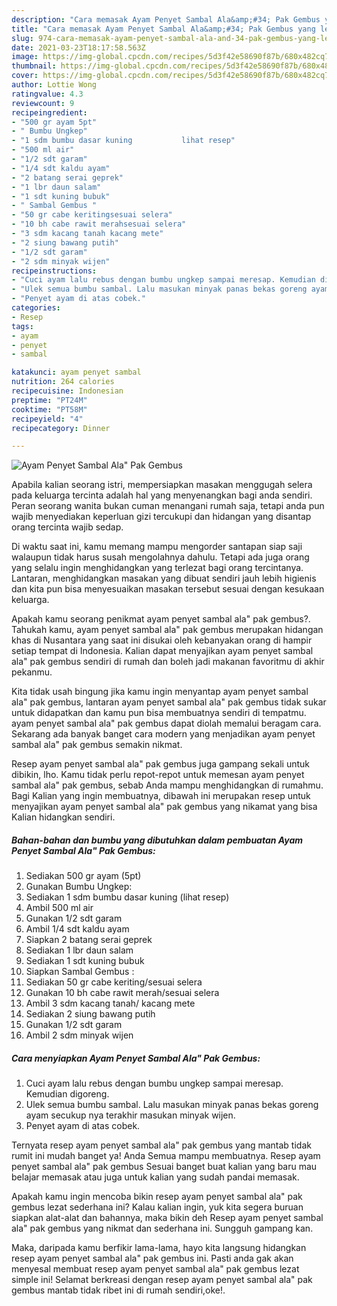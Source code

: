```yaml
---
description: "Cara memasak Ayam Penyet Sambal Ala&amp;#34; Pak Gembus yang lezat dan Mudah Dibuat"
title: "Cara memasak Ayam Penyet Sambal Ala&amp;#34; Pak Gembus yang lezat dan Mudah Dibuat"
slug: 974-cara-memasak-ayam-penyet-sambal-ala-and-34-pak-gembus-yang-lezat-dan-mudah-dibuat
date: 2021-03-23T18:17:58.563Z
image: https://img-global.cpcdn.com/recipes/5d3f42e58690f87b/680x482cq70/ayam-penyet-sambal-ala-pak-gembus-foto-resep-utama.jpg
thumbnail: https://img-global.cpcdn.com/recipes/5d3f42e58690f87b/680x482cq70/ayam-penyet-sambal-ala-pak-gembus-foto-resep-utama.jpg
cover: https://img-global.cpcdn.com/recipes/5d3f42e58690f87b/680x482cq70/ayam-penyet-sambal-ala-pak-gembus-foto-resep-utama.jpg
author: Lottie Wong
ratingvalue: 4.3
reviewcount: 9
recipeingredient:
- "500 gr ayam 5pt"
- " Bumbu Ungkep"
- "1 sdm bumbu dasar kuning           lihat resep"
- "500 ml air"
- "1/2 sdt garam"
- "1/4 sdt kaldu ayam"
- "2 batang serai geprek"
- "1 lbr daun salam"
- "1 sdt kuning bubuk"
- " Sambal Gembus "
- "50 gr cabe keritingsesuai selera"
- "10 bh cabe rawit merahsesuai selera"
- "3 sdm kacang tanah kacang mete"
- "2 siung bawang putih"
- "1/2 sdt garam"
- "2 sdm minyak wijen"
recipeinstructions:
- "Cuci ayam lalu rebus dengan bumbu ungkep sampai meresap. Kemudian digoreng."
- "Ulek semua bumbu sambal. Lalu masukan minyak panas bekas goreng ayam secukup nya terakhir masukan minyak wijen."
- "Penyet ayam di atas cobek."
categories:
- Resep
tags:
- ayam
- penyet
- sambal

katakunci: ayam penyet sambal 
nutrition: 264 calories
recipecuisine: Indonesian
preptime: "PT24M"
cooktime: "PT58M"
recipeyield: "4"
recipecategory: Dinner

---
```



![Ayam Penyet Sambal Ala&#34; Pak Gembus](https://img-global.cpcdn.com/recipes/5d3f42e58690f87b/680x482cq70/ayam-penyet-sambal-ala-pak-gembus-foto-resep-utama.jpg)

Apabila kalian seorang istri, mempersiapkan masakan menggugah selera pada keluarga tercinta adalah hal yang menyenangkan bagi anda sendiri. Peran seorang  wanita bukan cuman menangani rumah saja, tetapi anda pun wajib menyediakan keperluan gizi tercukupi dan hidangan yang disantap orang tercinta wajib sedap.

Di waktu  saat ini, kamu memang mampu mengorder santapan siap saji walaupun tidak harus susah mengolahnya dahulu. Tetapi ada juga orang yang selalu ingin menghidangkan yang terlezat bagi orang tercintanya. Lantaran, menghidangkan masakan yang dibuat sendiri jauh lebih higienis dan kita pun bisa menyesuaikan masakan tersebut sesuai dengan kesukaan keluarga. 



Apakah kamu seorang penikmat ayam penyet sambal ala&#34; pak gembus?. Tahukah kamu, ayam penyet sambal ala&#34; pak gembus merupakan hidangan khas di Nusantara yang saat ini disukai oleh kebanyakan orang di hampir setiap tempat di Indonesia. Kalian dapat menyajikan ayam penyet sambal ala&#34; pak gembus sendiri di rumah dan boleh jadi makanan favoritmu di akhir pekanmu.

Kita tidak usah bingung jika kamu ingin menyantap ayam penyet sambal ala&#34; pak gembus, lantaran ayam penyet sambal ala&#34; pak gembus tidak sukar untuk didapatkan dan kamu pun bisa membuatnya sendiri di tempatmu. ayam penyet sambal ala&#34; pak gembus dapat diolah memalui beragam cara. Sekarang ada banyak banget cara modern yang menjadikan ayam penyet sambal ala&#34; pak gembus semakin nikmat.

Resep ayam penyet sambal ala&#34; pak gembus juga gampang sekali untuk dibikin, lho. Kamu tidak perlu repot-repot untuk memesan ayam penyet sambal ala&#34; pak gembus, sebab Anda mampu menghidangkan di rumahmu. Bagi Kalian yang ingin membuatnya, dibawah ini merupakan resep untuk menyajikan ayam penyet sambal ala&#34; pak gembus yang nikamat yang bisa Kalian hidangkan sendiri.

<!--inarticleads1-->

##### Bahan-bahan dan bumbu yang dibutuhkan dalam pembuatan Ayam Penyet Sambal Ala&#34; Pak Gembus:

1. Sediakan 500 gr ayam (5pt)
1. Gunakan  Bumbu Ungkep:
1. Sediakan 1 sdm bumbu dasar kuning           (lihat resep)
1. Ambil 500 ml air
1. Gunakan 1/2 sdt garam
1. Ambil 1/4 sdt kaldu ayam
1. Siapkan 2 batang serai geprek
1. Sediakan 1 lbr daun salam
1. Sediakan 1 sdt kuning bubuk
1. Siapkan  Sambal Gembus :
1. Sediakan 50 gr cabe keriting/sesuai selera
1. Gunakan 10 bh cabe rawit merah/sesuai selera
1. Ambil 3 sdm kacang tanah/ kacang mete
1. Sediakan 2 siung bawang putih
1. Gunakan 1/2 sdt garam
1. Ambil 2 sdm minyak wijen




<!--inarticleads2-->

##### Cara menyiapkan Ayam Penyet Sambal Ala&#34; Pak Gembus:

1. Cuci ayam lalu rebus dengan bumbu ungkep sampai meresap. Kemudian digoreng.
1. Ulek semua bumbu sambal. Lalu masukan minyak panas bekas goreng ayam secukup nya terakhir masukan minyak wijen.
1. Penyet ayam di atas cobek.




Ternyata resep ayam penyet sambal ala&#34; pak gembus yang mantab tidak rumit ini mudah banget ya! Anda Semua mampu membuatnya. Resep ayam penyet sambal ala&#34; pak gembus Sesuai banget buat kalian yang baru mau belajar memasak atau juga untuk kalian yang sudah pandai memasak.

Apakah kamu ingin mencoba bikin resep ayam penyet sambal ala&#34; pak gembus lezat sederhana ini? Kalau kalian ingin, yuk kita segera buruan siapkan alat-alat dan bahannya, maka bikin deh Resep ayam penyet sambal ala&#34; pak gembus yang nikmat dan sederhana ini. Sungguh gampang kan. 

Maka, daripada kamu berfikir lama-lama, hayo kita langsung hidangkan resep ayam penyet sambal ala&#34; pak gembus ini. Pasti anda gak akan menyesal membuat resep ayam penyet sambal ala&#34; pak gembus lezat simple ini! Selamat berkreasi dengan resep ayam penyet sambal ala&#34; pak gembus mantab tidak ribet ini di rumah sendiri,oke!.

